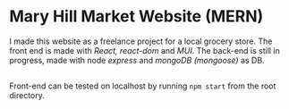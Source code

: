# Mary Hill Market Website (MERN)

I made this website as a freelance project for a local grocery store. The front end is made with *React, react-dom* and *MUI*. The back-end is still in progress, made with node *express* and *mongoDB (mongoose)* as DB. 

##
Front-end can be tested on localhost by running `npm start` from the root directory. 
